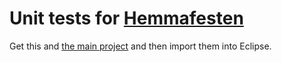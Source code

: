# Unit tests for [Hemmafesten](https://github.com/Triple-A/Hemmafesten)

Get this and [the main project](https://github.com/Triple-A/Hemmafesten) and then
import them into Eclipse.

